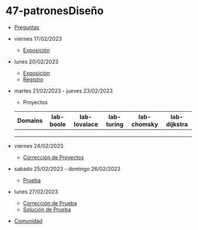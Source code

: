 # 47-patronesDiseño

- [Preguntas](https://escuela.it/cursos/curso-recurrencia-desarrollo-software/clase/patron)
- viernes 17/02/2023
  - [Exposición](https://escuela.it/cursos/curso-recurrencia-desarrollo-software/clase/patron)
- lunes 20/02/2023
  - [Exposición](https://escuela.it/cursos/curso-recurrencia-desarrollo-software/clase/patron)
  - [Registro](https://forms.gle/pA2QvsW32P4KtTD77)
- martes 21/02/2023 - jueves 23/02/2023
  - Proyectos
  
  |Domains|lab-boole|lab-lovalace|lab-turing|lab-chomsky|lab-dijkstra|
  |-------|---------|------------|----------|-----------|--------------|
  |       |         |            |          |           |              |
  |       |         |            |          |           |              |
  |       |         |            |          |           |              |
- viernes 24/02/2023
  - [Corrección de Proyectos](https://escuela.it/cursos/curso-recurrencia-desarrollo-software/clase/patron)
- sabado 25/02/2023 - domingo 26/02/2023
  - [Prueba](https://forms.gle/hB9UJoN2PYiexctH8)
- lunes 27/02/2023
  - [Corrección de Prueba](https://escuela.it/cursos/curso-recurrencia-desarrollo-software/clase/patron)
  - [Solución de Prueba](https://docs.google.com/spreadsheets/d/1Uwtqa5VdD5wK2X7eLgkS6_th16aPnsW8pa5Ft2TyLPo/edit#gid=0)
- [Comunidad](https://app.slack.com/client/T02S3KYD464/C02TFV8EF7Z)
